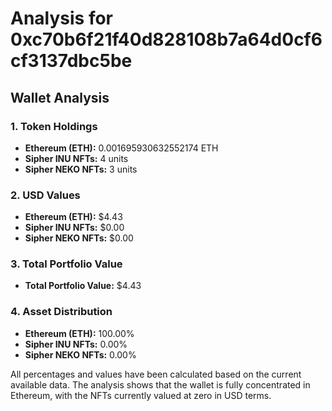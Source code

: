 # Analysis for 0xc70b6f21f40d828108b7a64d0cf6cf3137dbc5be

## Wallet Analysis

### 1. Token Holdings

- **Ethereum (ETH):** 0.001695930632552174 ETH
- **Sipher INU NFTs:** 4 units
- **Sipher NEKO NFTs:** 3 units

### 2. USD Values

- **Ethereum (ETH):** $4.43
- **Sipher INU NFTs:** $0.00
- **Sipher NEKO NFTs:** $0.00

### 3. Total Portfolio Value

- **Total Portfolio Value:** $4.43

### 4. Asset Distribution

- **Ethereum (ETH):** 100.00%
- **Sipher INU NFTs:** 0.00%
- **Sipher NEKO NFTs:** 0.00%

All percentages and values have been calculated based on the current available data. The analysis shows that the wallet is fully concentrated in Ethereum, with the NFTs currently valued at zero in USD terms.
